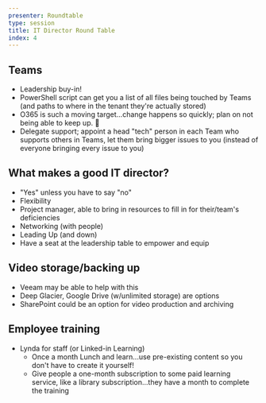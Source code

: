 ```yaml
---
presenter: Roundtable
type: session
title: IT Director Round Table
index: 4
---
```


## Teams

* Leadership buy-in!
* PowerShell script can get you a list of all files being touched by Teams (and paths to where in the tenant they're actually stored)
* O365 is such a moving target...change happens so quickly; plan on not being able to keep up. 🙂
* Delegate support; appoint a head "tech" person in each Team who supports others in Teams, let them bring bigger issues to you (instead of everyone bringing every issue to you)

## What makes a good IT director?

* "Yes" unless you have to say "no"
* Flexibility
* Project manager, able to bring in resources to fill in for their/team's deficiencies
* Networking (with people)
* Leading Up (and down)
* Have a seat at the leadership table to empower and equip

## Video storage/backing up

* Veeam may be able to help with this
* Deep Glacier, Google Drive (w/unlimited storage) are options
* SharePoint could be an option for video production and archiving

## Employee training

* Lynda for staff (or Linked-in Learning)
    * Once a month Lunch and learn...use pre-existing content so you don't have to create it yourself!
    * Give people a one-month subscription to some paid learning service, like a library subscription...they have a month to complete the training